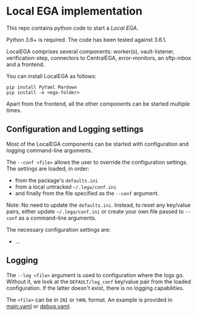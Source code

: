 # Local EGA implementation

This repo contains python code to start a _Local EGA_.

Python 3.6+ is required. The code has been tested against 3.6.1.

LocalEGA comprises several components: worker(s), vault-listener, verification-step, connectors to CentralEGA, error-monitors, an sftp-inbox and a frontend.

You can install LocalEGA as follows:

	pip install PyYaml Mardown
	pip install -e <ega-folder>
	
Apart from the frontend, all the other components can be started multiple times.

## Configuration and Logging settings

Most of the LocalEGA components can be started with configuration and logging command-line arguments.

The `--conf <file>` allows the user to override the configuration settings.
The settings are loaded, in order:
* from the package's `defaults.ini`
* from a local untracked `~/.lega/conf.ini`
* and finally from the file specified as the `--conf` argument.

Note: No need to update the `defaults.ini`. Instead, to reset any
key/value pairs, either update `~/.lega/conf.ini` or create your own
file passed to `--conf` as a command-line arguments.

The necessary configuration settings are:
* ...

## Logging

The `--log <file>` argument is used to configuration where the logs go.
Without it, we look at the `DEFAULT/log_conf` key/value pair from the loaded configuration.
If the latter doesn't exist, there is no logging capabilities.

The `<file>` can be in `INI` or `YAML` format.
An example is provided in [main.yaml](../loggers/main.yaml) or [debug.yaml](../loggers/debug.yaml).

